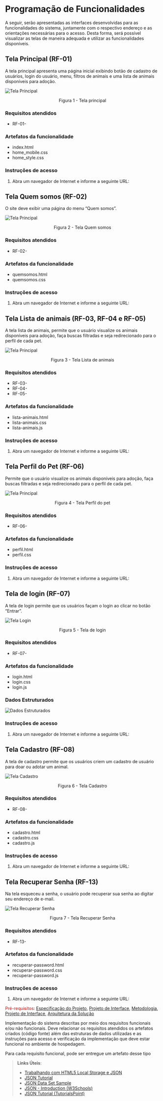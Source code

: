 # Programação de Funcionalidades

A seguir, serão apresentadas as interfaces desenvolvidas para as funcionalidades do sistema, juntamente com o respectivo endereço e as orientações necessárias para o acesso. Desta forma, será possível visualizar as telas de maneira adequada e utilizar as funcionalidades disponíveis.   

## Tela Principal (RF-01)   
A tela principal apresenta uma página inicial exibindo botão de cadastro de usuários, login do usuário, menu, filtros de animais e uma lista de animais disponíveis para adoção.  

![Tela Principal](/src/imagens)
<center>Figura 1 - Tela principal </center> 

### Requisitos atendidos 
- RF-01-   
### Artefatos da funcionalidade   
- index.html
- home_mobile.css 
- home_style.css 

### Instruções de acesso   
1. Abra um navegador de Internet e informe a seguinte URL: 

## Tela Quem somos  (RF-02)   
O site deve exibir uma página do menu “Quem somos”.

![Tela Principal](/src/imagens//telas-funcionalidade/tela-quem-somos.PNG)
<center>Figura 2 - Tela Quem somos </center> 

### Requisitos atendidos 
- RF-02-   
### Artefatos da funcionalidade   
- quemsomos.html
- quemsomos.css 

### Instruções de acesso   
1. Abra um navegador de Internet e informe a seguinte URL: 


## Tela Lista de animais (RF-03, RF-04 e RF-05)    
A tela lista de animais, permite que o usuário visualize os animais disponíveis para adoção, faça buscas filtradas e seja redirecionado para o perfil de cada pet. 

![Tela Principal](/src/imagens//telas-funcionalidade/tela-lista-animais.PNG)
<center>Figura 3 - Tela Lista de animais </center> 

### Requisitos atendidos   
- RF-03-
- RF-04-
- RF-05-
### Artefatos da funcionalidade   
- lista-animais.html
- lista-animais.css 
- lista-animais.js

### Instruções de acesso   
1. Abra um navegador de Internet e informe a seguinte URL: 



## Tela Perfil do Pet (RF-06)   
Permite que o usuário visualize os animais disponíveis para adoção, faça buscas filtradas e seja redirecionado para o perfil de cada pet. 

![Tela Principal](/src/imagens//telas-funcionalidade/tela-perfil-pet.jpeg)
<center> Figura 4 - Tela Perfil do pet </center> 

### Requisitos atendidos   
- RF-06-

### Artefatos da funcionalidade   
- perfil.html
- perfil.css 

### Instruções de acesso   
1. Abra um navegador de Internet e informe a seguinte URL: 



## Tela de login (RF-07)   
A tela de login permite que os usuários façam o login ao clicar no botão “Entrar”.   

![Tela Login](/src/imagens/telas-funcionalidade/tela-login.PNG)
<center>Figura 5 - Tela de login </center>  

### Requisitos atendidos 
- RF-07-   
### Artefatos da funcionalidade   
- login.html
- login.css
- login.js  
### Dados Estruturados   

![Dados Estruturados](/src/imagens/dados-estruturados.PNG)

### Instruções de acesso   
1. Abra um navegador de Internet e informe a seguinte URL: 

## Tela Cadastro (RF-08)   

A tela de cadastro permite que os usuários criem um cadastro de usuário para doar ou adotar um animal.  

![Tela Cadastro](/src/imagens/telas-funcionalidade/tela-cadastro-funcionalidade.PNG)
<center> Figura 6 - Tela Cadastro </center> 

### Requisitos atendidos 
- RF-08-   
### Artefatos da funcionalidade   
- cadastro.html
- cadastro.css 
- cadastro.js  
### Instruções de acesso   
1. Abra um navegador de Internet e informe a seguinte URL:   

## Tela Recuperar Senha (RF-13)   

Na tela esqueceu a senha, o usuário pode recuperar sua senha ao digitar seu endereço de e-mail.  

![Tela Recuperar Senha](/src/imagens/telas-funcionalidade/recuperar-senha.PNG)
<center> Figura 7 - Tela Recuperar Senha </center> 

### Requisitos atendidos 
- RF-13-   
### Artefatos da funcionalidade   
- recuperar-password.html
- recuperar-password.css 
- recuperar-password.js 

### Instruções de acesso   
1. Abra um navegador de Internet e informe a seguinte URL: 


<span style="color:red">Pré-requisitos: <a href="2-Especificação do Projeto.md"> Especificação do Projeto</a></span>, <a href="3-Projeto de Interface.md"> Projeto de Interface</a>, <a href="4-Metodologia.md"> Metodologia</a>, <a href="3-Projeto de Interface.md"> Projeto de Interface</a>, <a href="5-Arquitetura da Solução.md"> Arquitetura da Solução</a>

Implementação do sistema descritas por meio dos requisitos funcionais e/ou não funcionais. Deve relacionar os requisitos atendidos os artefatos criados (código fonte) além das estruturas de dados utilizadas e as instruções para acesso e verificação da implementação que deve estar funcional no ambiente de hospedagem.

Para cada requisito funcional, pode ser entregue um artefato desse tipo

> **Links Úteis**:
>
> - [Trabalhando com HTML5 Local Storage e JSON](https://www.devmedia.com.br/trabalhando-com-html5-local-storage-e-json/29045)
> - [JSON Tutorial](https://www.w3resource.com/JSON)
> - [JSON Data Set Sample](https://opensource.adobe.com/Spry/samples/data_region/JSONDataSetSample.html)
> - [JSON - Introduction (W3Schools)](https://www.w3schools.com/js/js_json_intro.asp)
> - [JSON Tutorial (TutorialsPoint)](https://www.tutorialspoint.com/json/index.htm)
